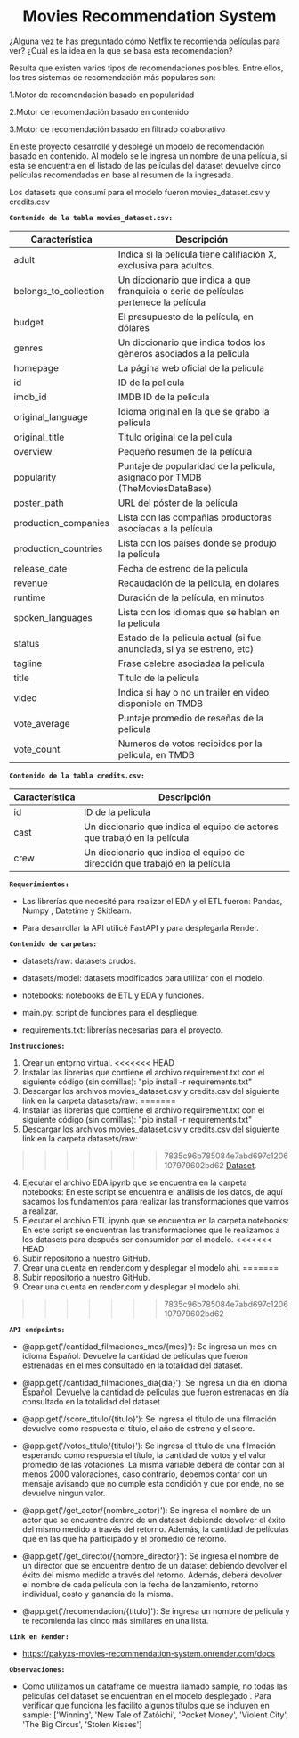 # <h1 align=center> **Movies Recommendation System** </h1>


¿Alguna vez te has preguntado cómo Netflix te recomienda películas para ver? ¿Cuál es la idea en la que se basa esta recomendación?

Resulta que existen varios tipos de recomendaciones posibles. Entre ellos, los tres  sistemas de recomendación más populares son:

  1.Motor de recomendación basado en popularidad
  
  2.Motor de recomendación basado en contenido
  
  3.Motor de recomendación basado en filtrado colaborativo

En este proyecto desarrollé y desplegé un modelo de recomendación basado en contenido. Al modelo se le ingresa un nombre de una película, si esta se encuentra en el listado de las películas del dataset devuelve cinco películas recomendadas en base al resumen de la ingresada.

Los datasets que consumí para el modelo fueron movies_dataset.csv y credits.csv  

**`Contenido de la tabla movies_dataset.csv:`**

| Característica         | Descripción                                                                           |
| ---------------------- | ------------------------------------------------------------------------------------- |
| adult                  | Indica si la película tiene califiación X, exclusiva para adultos.                    |
| belongs_to_collection  | Un diccionario que indica a que franquicia o serie de películas pertenece la película |
| budget                 | El presupuesto de la película, en dólares                                             |
| genres                 | Un diccionario que indica todos los géneros asociados a la película                   |
| homepage               | La página web oficial de la película                                                  |
| id                     | ID de la pelicula                                                                     |
| imdb_id                | IMDB ID de la pelicula                                                                |
| original_language      | Idioma original en la que se grabo la pelicula                                        |
| original_title         | Titulo original de la pelicula                                                        |
| overview               | Pequeño resumen de la película                                                        |
| popularity             | Puntaje de popularidad de la película, asignado por TMDB (TheMoviesDataBase)          |
| poster_path            | URL del póster de la película                                                         |
| production_companies   | Lista con las compañias productoras asociadas a la película                           |
| production_countries   | Lista con los países donde se produjo la película                                     |
| release_date           | Fecha de estreno de la película                                                       |
| revenue                | Recaudación de la pelicula, en dolares                                                |
| runtime                | Duración de la película, en minutos                                                   |
| spoken_languages       | Lista con los idiomas que se hablan en la pelicula                                    |
| status                 | Estado de la pelicula actual (si fue anunciada, si ya se estreno, etc)                |
| tagline                | Frase celebre asociadaa la pelicula                                                   |
| title                  | Titulo de la pelicula                                                                 |
| video                  | Indica si hay o no un trailer en video disponible en TMDB                             |
| vote_average           | Puntaje promedio de reseñas de la pelicula                                            |
| vote_count             | Numeros de votos recibidos por la pelicula, en TMDB                                   |



**`Contenido de la tabla credits.csv:`**

| Característica         | Descripción                                                                           |
| ---------------------- | ------------------------------------------------------------------------------------- |
| id                     | ID de la pelicula                                                                     |
| cast                   | Un diccionario que indica el equipo de actores que trabajó en la película             |
| crew                   | Un diccionario que indica el equipo de dirección que trabajó en la película           |

**`Requerimientos:`**

+  Las librerías que necesité para realizar el EDA y el ETL fueron: Pandas, Numpy , Datetime y Skitlearn.

+  Para desarrollar la API utilicé FastAPI y para desplegarla Render.


**`Contenido de carpetas:`**

+  datasets/raw: datasets crudos.

+  datasets/model: datasets modificados para utilizar con el modelo.

+  notebooks: notebooks de ETL y EDA y funciones.

+  main.py: script de funciones para el despliegue.

+  requirements.txt: librerías necesarias para el proyecto.


**`Instrucciones:`**
1) Crear un entorno virtual.
<<<<<<< HEAD
2) Instalar las librerías que contiene el archivo requirement.txt con el siguiente código (sin comillas): "pip install -r requirements.txt"
3) Descargar los archivos movies_dataset.csv y credits.csv del siguiente link en la carpeta datasets/raw:
=======
1) Instalar las librerías que contiene el archivo requirement.txt con el siguiente código (sin comillas): "pip install -r requirements.txt"
2) Descargar los archivos movies_dataset.csv y credits.csv del siguiente link en la carpeta datasets/raw:
>>>>>>> 7835c96b785084e7abd697c1206107979602bd62
   [Dataset](https://drive.google.com/drive/folders/1nvSjC2JWUH48o3pb8xlKofi8SNHuNWeu).
4) Ejecutar el archivo EDA.ipynb que se encuentra en la carpeta notebooks:
   En este script se encuentra el análisis de los datos, de aquí sacamos los fundamentos para realizar las transformaciones que vamos a realizar.
5) Ejecutar el archivo ETL.ipynb que se encuentra en la carpeta notebooks:
   En este script se encuentran las transformaciones que le realizamos a los datasets para después ser consumidor por el modelo.
<<<<<<< HEAD
6) Subir repositorio a nuestro GitHub.
7) Crear una cuenta en render.com y desplegar el modelo ahí.
=======
5) Subir repositorio a nuestro GitHub.
6) Crear una cuenta en render.com y desplegar el modelo ahí.
>>>>>>> 7835c96b785084e7abd697c1206107979602bd62


**`API endpoints:`**

+ @app.get('/cantidad_filmaciones_mes/{mes}'): Se ingresa un mes en idioma Español. Devuelve la cantidad de películas que fueron estrenadas en el mes consultado en la totalidad del dataset.
  
+ @app.get('/cantidad_filmaciones_dia{dia}'): Se ingresa un día en idioma Español. Devuelve la cantidad de películas que fueron estrenadas en día consultado en la totalidad del dataset.
 
+ @app.get('/score_titulo/{titulo}'): Se ingresa el título de una filmación devuelve como respuesta el título, el año de estreno y el score.
 
+ @app.get('/votos_titulo/{titulo}'): Se ingresa el título de una filmación esperando como respuesta el título, la cantidad de votos y el valor promedio de las votaciones.
    La misma variable deberá de contar con al menos 2000 valoraciones, caso contrario, debemos contar con un mensaje avisando que no cumple esta condición y que por ende,
    no se devuelve ningun valor.

+ @app.get('/get_actor/{nombre_actor}'): Se ingresa el nombre de un actor que se encuentre dentro de un dataset debiendo devolver el éxito del mismo medido a través del retorno.
    Además, la cantidad de películas que en las que ha participado y el promedio de retorno.
  
+ @app.get('/get_director/{nombre_director}'): Se ingresa el nombre de un director que se encuentre dentro de un dataset debiendo devolver el éxito del mismo medido a través del retorno. 
    Además, deberá devolver el nombre de cada película con la fecha de lanzamiento, retorno individual, costo y ganancia de la misma.
  
+ @app.get('/recomendacion/{titulo}'): Se ingresa un nombre de pelicula y te recomienda las cinco más similares en una lista.


**`Link en Render:`**
+ https://pakyxs-movies-recommendation-system.onrender.com/docs

**`Observaciones:`**
+  Como utilizamos un dataframe de muestra llamado sample, no todas las películas del dataset se encuentran en el modelo desplegado . Para verificar que funciona les facilito algunos títulos que se incluyen en sample:
['Winning',
 'New Tale of Zatôichi',
 'Pocket Money',
 'Violent City',
 'The Big Circus',
 'Stolen Kisses']


